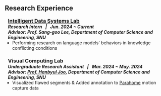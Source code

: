 ## Research Experience

<h3 style="margin:0 10px 0;"><a href="http://ids.snu.ac.kr/site/" target="_blank">Intelligent Data Systems Lab</a></h3>
<h5 style="margin:0 10px 0;">Research Intern &ensp;|&ensp; Jun. 2024 ~ Current</h5>
<h5 style="margin:0 10px 0;">Advisor: Prof. Sang-goo Lee, Department of Computer Science and Engineering, SNU</h5>

<ul style="margin:0 0 5px;">
  <li>Performing research on language models' behaviors in knowledge conflicting conditions</li>
</ul>

<br>

<h3 style="margin:0 10px 0;">Visual Computing Lab</h3>
<h5 style="margin:0 10px 0;">Undergraduate Research Assistant &ensp;|&ensp; Mar. 2024 ~ May. 2024</h5>
<h5 style="margin:0 10px 0;">Advisor: <a href="https://jhugestar.github.io/" target="_blank">Prof. Hanbyul Joo</a>, Department of Computer Science and Engineering, SNU</h5>

<ul style="margin:0 0 5px;">
  <li>Visualized flawed segments & Added annotation to <a href="https://jlogkim.github.io/parahome/" target="_blank">Parahome</a> motion capture data</li>
</ul>
